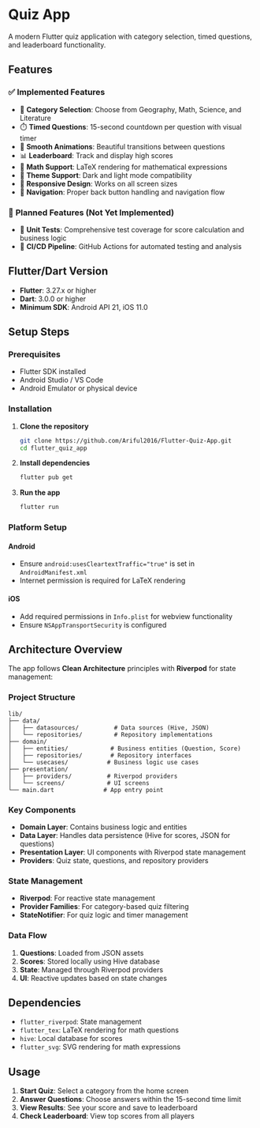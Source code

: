 # Quiz App

A modern Flutter quiz application with category selection, timed questions, and leaderboard functionality.

## Features

### ✅ **Implemented Features**
- 🎯 **Category Selection**: Choose from Geography, Math, Science, and Literature
- ⏱️ **Timed Questions**: 15-second countdown per question with visual timer
- 🎨 **Smooth Animations**: Beautiful transitions between questions
- 📊 **Leaderboard**: Track and display high scores
- 🧮 **Math Support**: LaTeX rendering for mathematical expressions
- 🌙 **Theme Support**: Dark and light mode compatibility
- 📱 **Responsive Design**: Works on all screen sizes
- 🔄 **Navigation**: Proper back button handling and navigation flow

### 🚧 **Planned Features (Not Yet Implemented)**
- 🧪 **Unit Tests**: Comprehensive test coverage for score calculation and business logic
- 🔄 **CI/CD Pipeline**: GitHub Actions for automated testing and analysis

## Flutter/Dart Version

- **Flutter**: 3.27.x or higher
- **Dart**: 3.0.0 or higher
- **Minimum SDK**: Android API 21, iOS 11.0

## Setup Steps

### Prerequisites
- Flutter SDK installed
- Android Studio / VS Code
- Android Emulator or physical device

### Installation

1. **Clone the repository**
   ```bash
   git clone https://github.com/Ariful2016/Flutter-Quiz-App.git
   cd flutter_quiz_app
   ```

2. **Install dependencies**
   ```bash
   flutter pub get
   ```

3. **Run the app**
   ```bash
   flutter run
   ```

### Platform Setup

#### Android
- Ensure `android:usesCleartextTraffic="true"` is set in `AndroidManifest.xml`
- Internet permission is required for LaTeX rendering

#### iOS
- Add required permissions in `Info.plist` for webview functionality
- Ensure `NSAppTransportSecurity` is configured

## Architecture Overview

The app follows **Clean Architecture** principles with **Riverpod** for state management:

### Project Structure
```
lib/
├── data/
│   ├── datasources/          # Data sources (Hive, JSON)
│   └── repositories/         # Repository implementations
├── domain/
│   ├── entities/            # Business entities (Question, Score)
│   ├── repositories/        # Repository interfaces
│   └── usecases/           # Business logic use cases
├── presentation/
│   ├── providers/          # Riverpod providers
│   └── screens/            # UI screens
└── main.dart              # App entry point
```

### Key Components

- **Domain Layer**: Contains business logic and entities
- **Data Layer**: Handles data persistence (Hive for scores, JSON for questions)
- **Presentation Layer**: UI components with Riverpod state management
- **Providers**: Quiz state, questions, and repository providers

### State Management
- **Riverpod**: For reactive state management
- **Provider Families**: For category-based quiz filtering
- **StateNotifier**: For quiz logic and timer management

### Data Flow
1. **Questions**: Loaded from JSON assets
2. **Scores**: Stored locally using Hive database
3. **State**: Managed through Riverpod providers
4. **UI**: Reactive updates based on state changes

## Dependencies

- `flutter_riverpod`: State management
- `flutter_tex`: LaTeX rendering for math questions
- `hive`: Local database for scores
- `flutter_svg`: SVG rendering for math expressions

## Usage

1. **Start Quiz**: Select a category from the home screen
2. **Answer Questions**: Choose answers within the 15-second time limit
3. **View Results**: See your score and save to leaderboard
4. **Check Leaderboard**: View top scores from all players



